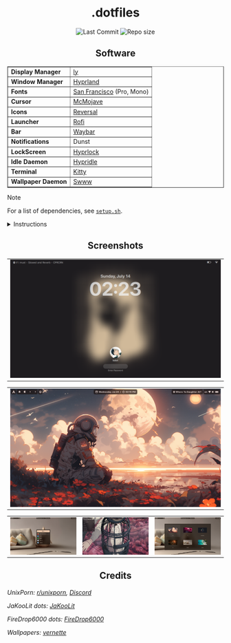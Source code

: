 <div align="center">
  <h1>
    .dotfiles
  </h1>

![Last Commit](https://img.shields.io/github/last-commit/keyywyd/arch-stuffs?style=for-the-badge) ![Repo size](https://img.shields.io/github/repo-size/KeyyWYD/arch-stuffs?style=for-the-badge)
</div>

<div align="center">
  <h2>
    Software
  </h2>
  <table border="1" cellpadding="8" cellspacing="0">
    <tr>
      <td><b>Display Manager</b></td>
      <td><a href="https://github.com/fairyglade/ly">ly</a></td>
    </tr>
    <tr>
      <td><b>Window Manager</b></td>
      <td><a href="https://hyprland.org">Hyprland</a></td>
    </tr>
    <tr>
      <td><b>Fonts</b></td>
      <td><a href="https://github.com/thelioncape/San-Francisco-family">San Francisco</a> (Pro, Mono)</td>
    </tr>
    <tr>
      <td><b>Cursor</b></td>
      <td><a href="https://github.com/OtaK/McMojave-hyprcursor/">McMojave</a></td>
    </tr>
    <tr>
      <td><b>Icons</b></td>
      <td><a href="https://www.gnome-look.org/p/1340791">Reversal</a></td>
    </tr>
    <tr>
      <td><b>Launcher</b></td>
      <td><a href="https://github.com/lbonn/rofi">Rofi</a></td>
    </tr>
    <tr>
      <td><b>Bar</b></td>
      <td><a href="https://github.com/Alexays/Waybar">Waybar</a></td>
    </tr>
    <tr>
      <td><b>Notifications</b></td>
      <td>Dunst</td>
    </tr>
    <tr>
      <td><b>LockScreen</b></td>
      <td><a href="https://github.com/hyprwm/hyprlock">Hyprlock</a></td>
    </tr>
    <tr>
      <td><b>Idle Daemon</b></td>
      <td><a href="https://github.com/hyprwm/hypridle">Hypridle</a></td>
    </tr>
    <tr>
      <td><b>Terminal</b></td>
      <td><a href="https://github.com/kovidgoyal/kitty">Kitty</a></td>
    </tr>
    <tr>
      <td><b>Wallpaper Daemon</b></td>
      <td><a href="https://github.com/LGFae/swww">Swww</a></td>
    </tr>
  </table>
</div>

> [!Note]
> For a list of dependencies, see [`setup.sh`](https://github.com/KeyyWYD/arch-stuffs/blob/main/setup.sh).

<details>
  <summary>Instructions</summary>

  <h3 align="left">
    Install Steps
  </h3>
  
- Using [`Stow`](https://archlinux.org/packages/extra/any/stow/) (Recommended)

  <blockquote>
    <b>Note:</b> Backup or remove all existing configs, otherwise stow will fail to create symlinks.
  </blockquote>

```sh
git clone https://github.com/KeyyWYD/arch-stuffs $HOME/.dotfiles
cd $HOME/.dotfiles
git submodule init && git submodule update --recursive
stow .
```

- Manually
```sh
git clone https://github.com/KeyyWYD/arch-stuffs .dotfiles
cd .dotfiles
git submodule init && git submodule update --recursive
cp -r .config/* $HOME/.config
cp -r .local/* $HOME/.local
cp -r .zsh $HOME
cp -r .zshrc $HOME
cp -r .gtkrc-2.0 $HOME
```

  <h3 align="left">
    Updating
  </h3>

```sh
cd $HOME/.dotfiles
git pull
stow --adopt .
```

  <details>
    <summary>Keybinds</summary>
    <div align="center">
      <h2>Keybinds</h2>
      <table border="1" cellpadding="8" cellspacing="0">
        <tr>
          <td><b>Keys</b></td>
          <td><b>Action</b></td>
        </tr>
        <tr>
          <td><kbd>Super</kbd> + <kbd>Return</kbd></td>
          <td>Open Terminal</td>
        </tr>
        <tr>
          <td><kbd>Super</kbd> + <kbd>Q</kbd></td>
          <td>Kill Process</td>
        </tr>
        <tr>
          <td><kbd>Super</kbd> + <kbd>Ctrl</kbd> + <kbd>Q</kbd></td>
          <td>Lock Screen</td>
        </tr>
        <tr>
          <td><kbd>Super</kbd> + <kbd>Shift</kbd> + <kbd>Q</kbd></td>
          <td>Log Out</td>
        </tr>
        <tr>
          <td><kbd>Super</kbd> + <kbd>F</kbd></td>
          <td>Open File Manager</td>
        </tr>
        <tr>
          <td><kbd>Super</kbd> + <kbd>Tab</kbd></td>
          <td>Toggle Floating Mode for Windows</td>
        </tr>
        <tr>
          <td><kbd>Super</kbd> + <kbd>Space</kbd></td>
          <td>Open App Menu</td>
        </tr>
        <tr>
          <td><kbd>Super</kbd> + <kbd>Shift</kbd> + <kbd>W</kbd></td>
          <td>Update Wallpaper</td>
        </tr>
        <tr>
          <td><kbd>Super</kbd> + <kbd>Shift</kbd> + <kbd>F</kbd></td>
          <td>Toggle Fullscreen mode for Windows</td>
        </tr>
        <tr>
          <td><kbd>Super</kbd> + <kbd>←</kbd> <kbd>→</kbd> <kbd>↑</kbd> <kbd>↓</kbd></td>
          <td>Move Window Focus</td>
        </tr>
        <tr>
          <td><kbd>Super</kbd> + <kbd>Ctrl</kbd> + <kbd>←</kbd> <kbd>→</kbd> <kbd>↑</kbd> <kbd>↓</kbd></td>
          <td>Move Window</td>
        </tr>
        <tr>
          <td><kbd>Super</kbd> + <kbd>Shift</kbd> + <kbd>←</kbd> <kbd>→</kbd> <kbd>↑</kbd> <kbd>↓</kbd></td>
          <td>Resize Window</td>
        </tr>
        <tr>
          <td><kbd>Super</kbd> + <kbd>0</kbd> to <kbd>9</kbd></td>
          <td>Switch Workspaces</td>
        </tr>
        <tr>
          <td><kbd>Super</kbd> + <kbd>Shift</kbd> + <kbd>0</kbd> to <kbd>9</kbd></td>
          <td>Move Focused Window to Other Workspace</td>
        </tr>
      </table>
    </div>
  </details>
</details>

<div align="center">
  <h2>Screenshots</h2>
</div>

<div align="center">
  <table>
   <tr><td>
    <img src="https://raw.githubusercontent.com/KeyyWYD/arch-stuffs/main/assets/img/lock.png"/></td></tr>
  </table><table>
   <tr><td>
    <img src="https://raw.githubusercontent.com/KeyyWYD/arch-stuffs/main/assets/img/home.png"/></td></tr>
  </table><table>
   <tr><td>
    <img src="https://raw.githubusercontent.com/KeyyWYD/arch-stuffs/main/assets/img/rofi-1.png"/></td><td>
    <img src="https://raw.githubusercontent.com/KeyyWYD/arch-stuffs/main/assets/img/rofi-2.png"/></td><td>
    <img src="https://raw.githubusercontent.com/KeyyWYD/arch-stuffs/main/assets/img/rofi-3.png"/></td></tr>
  </table>
</div>

<div align="center">
  <h2>Credits</h2>
</div>

_UnixPorn: [r/unixporn](https://www.reddit.com/r/unixporn/), [Discord](https://discord.gg/TnJ4h5K)_

_JaKooLit dots: [JaKooLit](https://github.com/JaKooLit/Hyprland-Dots)_

_FireDrop6000 dots: [FireDrop6000](https://github.com/FireDrop6000/hyprland-mydots)_

_Wallpapers: [vernette](https://github.com/vernette/wallpapers)_
